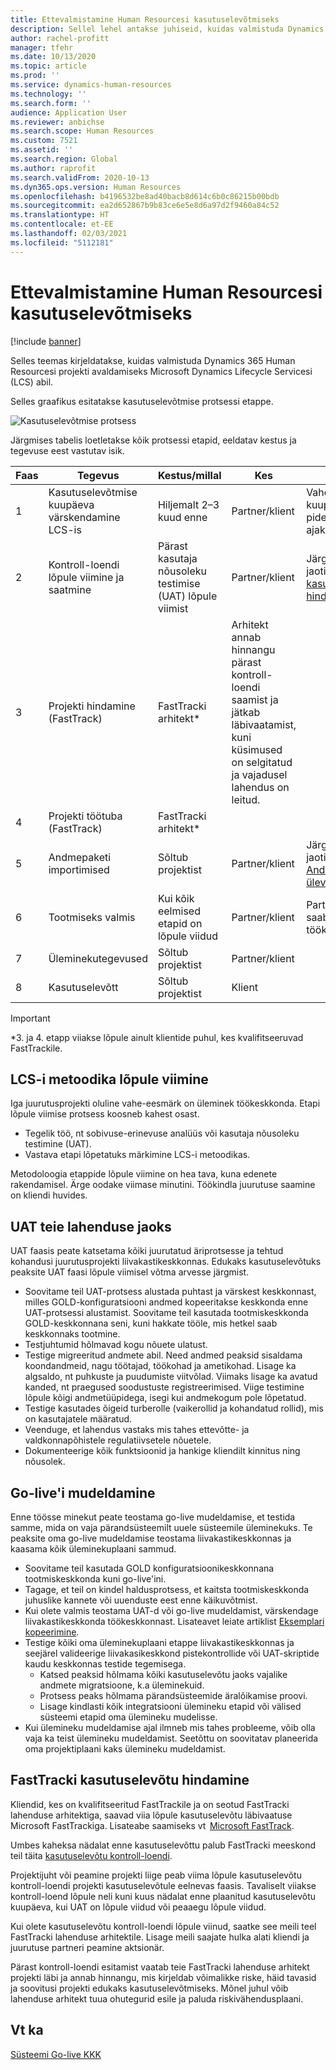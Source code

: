 ```yaml
---
title: Ettevalmistamine Human Resourcesi kasutuselevõtmiseks
description: Sellel lehel antakse juhiseid, kuidas valmistuda Dynamics 365 Human Resourcesi kasutuselevõtmiseks.
author: rachel-profitt
manager: tfehr
ms.date: 10/13/2020
ms.topic: article
ms.prod: ''
ms.service: dynamics-human-resources
ms.technology: ''
ms.search.form: ''
audience: Application User
ms.reviewer: anbichse
ms.search.scope: Human Resources
ms.custom: 7521
ms.assetid: ''
ms.search.region: Global
ms.author: raprofit
ms.search.validFrom: 2020-10-13
ms.dyn365.ops.version: Human Resources
ms.openlocfilehash: b4196532be8ad40bacb8d614c6b0c86215b00bdb
ms.sourcegitcommit: ea2d652867b9b83ce6e5e8d6a97d2f9460a84c52
ms.translationtype: HT
ms.contentlocale: et-EE
ms.lasthandoff: 02/03/2021
ms.locfileid: "5112181"
---
```

# <a name="prepare-for-human-resources-go-live"></a>Ettevalmistamine Human Resourcesi kasutuselevõtmiseks

[!include [banner](../includes/banner.md)]

Selles teemas kirjeldatakse, kuidas valmistuda Dynamics 365 Human Resourcesi projekti avaldamiseks Microsoft Dynamics Lifecycle Servicesi (LCS) abil. 

Selles graafikus esitatakse kasutuselevõtmise protsessi etappe. 

![Kasutuselevõtmise protsess](./media/hr-admin-go-live-prepare-process.png)

Järgmises tabelis loetletakse kõik protsessi etapid, eeldatav kestus ja tegevuse eest vastutav isik.

| Faas | Tegevus | Kestus/millal | Kes | Märkmed |
| --- | --- | --- | --- |--- |
| 1 | Kasutuselevõtmise kuupäeva värskendamine LCS-is | Hiljemalt 2–3 kuud enne | Partner/klient | Vahe-eesmärkide kuupäevi tuleks pidevalt ajakohastada. |
| 2 | Kontroll-loendi lõpule viimine ja saatmine | Pärast kasutaja nõusoleku testimise (UAT) lõpule viimist | Partner/klient | Järgige juhiseid jaotises [FastTracki kasutuselevõtmise hindamine](hr-admin-go-live-prepare.md#fasttrack-go-live-assessment). |
| 3 | Projekti hindamine (FastTrack) | FastTracki arhitekt* | Arhitekt annab hinnangu pärast kontroll-loendi saamist ja jätkab läbivaatamist, kuni küsimused on selgitatud ja vajadusel lahendus on leitud. |
| 4 | Projekti töötuba (FastTrack) | FastTracki arhitekt* | |
| 5 | Andmepaketi importimised | Sõltub projektist | Partner/klient | Järgige juhiseid jaotises [Andmehalduse ülevaade](https://docs.microsoft.com/dynamics365/fin-ops-core/dev-itpro/data-entities/data-entities-data-packages).|
| 6 | Tootmiseks valmis | Kui kõik eelmised etapid on lõpule viidud | Partner/klient | Partner/klient saab juhtida töökeskkonda.|
| 7 | Üleminekutegevused | Sõltub projektist | Partner/klient | |
| 8 | Kasutuselevõtt | Sõltub projektist | Klient | |

> [!IMPORTANT]
> *3. ja 4. etapp viiakse lõpule ainult klientide puhul, kes kvalifitseeruvad FastTrackile.

## <a name="completing-the-lcs-methodology"></a>LCS-i metoodika lõpule viimine

Iga juurutusprojekti oluline vahe-eesmärk on üleminek töökeskkonda. Etapi lõpule viimise protsess koosneb kahest osast. 

- Tegelik töö, nt sobivuse-erinevuse analüüs või kasutaja nõusoleku testimine (UAT). 
- Vastava etapi lõpetatuks märkimine LCS-i metoodikas. 

Metodoloogia etappide lõpule viimine on hea tava, kuna edenete rakendamisel. Ärge oodake viimase minutini. Töökindla juurutuse saamine on kliendi huvides. 

## <a name="uat-for-your-solution"></a>UAT teie lahenduse jaoks

UAT faasis peate katsetama kõiki juurutatud äriprotsesse ja tehtud kohandusi juurutusprojekti liivakastikeskkonnas. Edukaks kasutuselevõtuks peaksite UAT faasi lõpule viimisel võtma arvesse järgmist. 

- Soovitame teil UAT-protsess alustada puhtast ja värskest keskkonnast, milles GOLD-konfiguratsiooni andmed kopeeritakse keskkonda enne UAT-protsessi alustamist. Soovitame teil kasutada tootmiskeskkonda GOLD-keskkonnana seni, kuni hakkate tööle, mis hetkel saab keskkonnaks tootmine.
- Testjuhtumid hõlmavad kogu nõuete ulatust. 
- Testige migreeritud andmete abil. Need andmed peaksid sisaldama koondandmeid, nagu töötajad, töökohad ja ametikohad. Lisage ka algsaldo, nt puhkuste ja puudumiste viitvõlad. Viimaks lisage ka avatud kanded, nt praegused soodustuste registreerimised. Viige testimine lõpule kõigi andmetüüpidega, isegi kui andmekogum pole lõpetatud. 
- Testige kasutades õigeid turberolle (vaikerollid ja kohandatud rollid), mis on kasutajatele määratud. 
- Veenduge, et lahendus vastaks mis tahes ettevõtte- ja valdkonnapõhistele regulatiivsetele nõuetele. 
- Dokumenteerige kõik funktsioonid ja hankige kliendilt kinnitus ning nõusolek. 

## <a name="mock-go-live"></a>Go-live'i mudeldamine

Enne töösse minekut peate teostama go-live mudeldamise, et testida samme, mida on vaja pärandsüsteemilt uuele süsteemile üleminekuks. Te peaksite oma go-live mudeldamise teostama liivakastikeskkonnas ja kaasama kõik üleminekuplaani sammud.

- Soovitame teil kasutada GOLD konfiguratsioonikeskkonnana tootmiskeskkonda kuni go-live'ini.
- Tagage, et teil on kindel haldusprotsess, et kaitsta tootmiskeskkonda juhuslike kannete või uuenduste eest enne käikuvõtmist.
- Kui olete valmis teostama UAT-d või go-live mudeldamist, värskendage liivakastikeskkonda töökeskkonnast. Lisateavet leiate artiklist [Eksemplari kopeerimine](hr-admin-setup-copy-instance.md).
- Testige kõiki oma üleminekuplaani etappe liivakastikeskkonnas ja seejärel valideerige liivakasikeskkond pistekontrollide või UAT-skriptide kaudu keskkonnas testide tegemisega.
  - Katsed peaksid hõlmama kõiki kasutuselevõtu jaoks vajalike andmete migratsioone, k.a üleminekuid.
  - Protsess peaks hõlmama pärandsüsteemide äralõikamise proovi.
  - Lisage kindlasti kõik integratsiooni ülemineku etapid või välised süsteemi etapid oma ülemineku mudelisse.
- Kui ülemineku mudeldamise ajal ilmneb mis tahes probleeme, võib olla vaja ka teist ülemineku mudeldamist. Seetõttu on soovitatav planeerida oma projektiplaani kaks ülemineku mudeldamist.

## <a name="fasttrack-go-live-assessment"></a>FastTracki kasutuselevõtu hindamine

Kliendid, kes on kvalifitseeritud FastTrackile ja on seotud FastTracki lahenduse arhitektiga, saavad viia lõpule kasutuselevõtu läbivaatuse Microsoft FastTrackiga. Lisateabe saamiseks vt  [Microsoft FastTrack](https://docs.microsoft.com/dynamics365/fin-ops-core/fin-ops/get-started/fasttrack-dynamics-365-overview). 

Umbes kaheksa nädalat enne kasutuselevõttu palub FastTracki meeskond teil täita [kasutuselevõtu kontroll-loendi](https://go.microsoft.com/fwlink/?linkid=2146013).

Projektijuht või peamine projekti liige peab viima lõpule kasutuselevõtu kontroll-loendi projekti kasutuselevõtule eelnevas faasis. Tavaliselt viiakse kontroll-loend lõpule neli kuni kuus nädalat enne plaanitud kasutuselevõtu kuupäeva, kui UAT on lõpule viidud või peaaegu lõpule viidud. 

Kui olete kasutuselevõtu kontroll-loendi lõpule viinud, saatke see meili teel FastTracki lahenduse arhitektile. Lisage meili saajate hulka alati kliendi ja juurutuse partneri peamine aktsionär. 

Pärast kontroll-loendi esitamist vaatab teie FastTracki lahenduse arhitekt projekti läbi ja annab hinnangu, mis kirjeldab võimalikke riske, häid tavasid ja soovitusi projekti edukaks kasutuselevõtmiseks. Mõnel juhul võib lahenduse arhitekt tuua ohutegurid esile ja paluda riskivähendusplaani. 

## <a name="see-also"></a>Vt ka

[Süsteemi Go-live KKK](hr-admin-go-live-faq.md)
